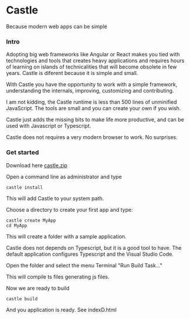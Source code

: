 # Castle


Because modern web apps can be simple

### Intro

Adopting big web frameworks like Angular or React makes you tied with technologies and tools that creates heavy applications and requires hours of learning on islands of technicalities that will become obsolete in few years.
Castle is diferent because it is simple and small.

With Castle you have the opportunity to work with a simple framework, understanding the internals, improving, customizing and contributing.

I am not kidding, the Castle runtime is less than 500 lines of unminified JavaScript. The tools are small and you can create your own if you wish.

Castle just adds the missing bits to make life more productive, and can be used with Javascript or Typescript.

Castle does not requires a very modern browser to work. No surprises.

### Get started

Download here [castle.zip](castle.zip)

Open a command line as administrator and type

```
castle install
```

This will add Castle to your system path.

Choose a directory to create your first app and type:

```
castle create MyApp
cd MyApp
```
This will create a folder with a sample application.

Castle does not depends on Typescript, but it is a good tool to have.
The default application configures Typescript and the Visual Studio Code.

Open the folder and select the menu Terminal "Run Build Task..."

This will compile ts files generating js files.

Now  we are ready to build

```
castle build
```

And you application is ready. See indexD.html


